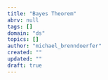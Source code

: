 ```yaml
---
title: "Bayes Theorem"
abrv: null
tags: []
domain: "ds"
topics: []
author: "michael_brenndoerfer"
created: ""
updated: ""
draft: true
---
```

